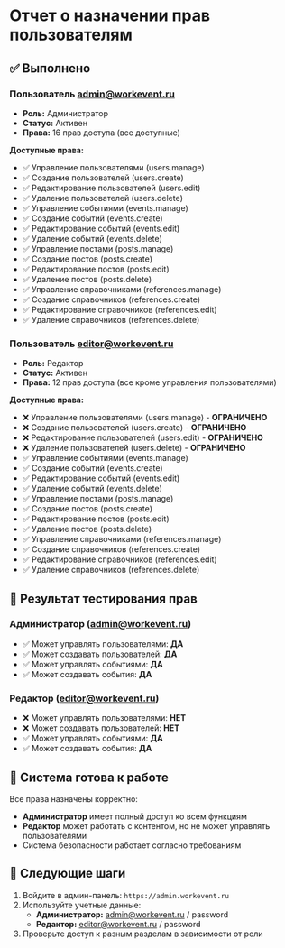 # Отчет о назначении прав пользователям

## ✅ Выполнено

### Пользователь admin@workevent.ru
- **Роль:** Администратор
- **Статус:** Активен
- **Права:** 16 прав доступа (все доступные)

**Доступные права:**
- ✅ Управление пользователями (users.manage)
- ✅ Создание пользователей (users.create)
- ✅ Редактирование пользователей (users.edit)
- ✅ Удаление пользователей (users.delete)
- ✅ Управление событиями (events.manage)
- ✅ Создание событий (events.create)
- ✅ Редактирование событий (events.edit)
- ✅ Удаление событий (events.delete)
- ✅ Управление постами (posts.manage)
- ✅ Создание постов (posts.create)
- ✅ Редактирование постов (posts.edit)
- ✅ Удаление постов (posts.delete)
- ✅ Управление справочниками (references.manage)
- ✅ Создание справочников (references.create)
- ✅ Редактирование справочников (references.edit)
- ✅ Удаление справочников (references.delete)

### Пользователь editor@workevent.ru
- **Роль:** Редактор
- **Статус:** Активен
- **Права:** 12 прав доступа (все кроме управления пользователями)

**Доступные права:**
- ❌ Управление пользователями (users.manage) - **ОГРАНИЧЕНО**
- ❌ Создание пользователей (users.create) - **ОГРАНИЧЕНО**
- ❌ Редактирование пользователей (users.edit) - **ОГРАНИЧЕНО**
- ❌ Удаление пользователей (users.delete) - **ОГРАНИЧЕНО**
- ✅ Управление событиями (events.manage)
- ✅ Создание событий (events.create)
- ✅ Редактирование событий (events.edit)
- ✅ Удаление событий (events.delete)
- ✅ Управление постами (posts.manage)
- ✅ Создание постов (posts.create)
- ✅ Редактирование постов (posts.edit)
- ✅ Удаление постов (posts.delete)
- ✅ Управление справочниками (references.manage)
- ✅ Создание справочников (references.create)
- ✅ Редактирование справочников (references.edit)
- ✅ Удаление справочников (references.delete)

## 🔐 Результат тестирования прав

### Администратор (admin@workevent.ru)
- ✅ Может управлять пользователями: **ДА**
- ✅ Может создавать пользователей: **ДА**
- ✅ Может управлять событиями: **ДА**
- ✅ Может создавать события: **ДА**

### Редактор (editor@workevent.ru)
- ❌ Может управлять пользователями: **НЕТ**
- ❌ Может создавать пользователей: **НЕТ**
- ✅ Может управлять событиями: **ДА**
- ✅ Может создавать события: **ДА**

## 🎯 Система готова к работе

Все права назначены корректно:
- **Администратор** имеет полный доступ ко всем функциям
- **Редактор** может работать с контентом, но не может управлять пользователями
- Система безопасности работает согласно требованиям

## 🚀 Следующие шаги

1. Войдите в админ-панель: `https://admin.workevent.ru`
2. Используйте учетные данные:
   - **Администратор:** admin@workevent.ru / password
   - **Редактор:** editor@workevent.ru / password
3. Проверьте доступ к разным разделам в зависимости от роли
